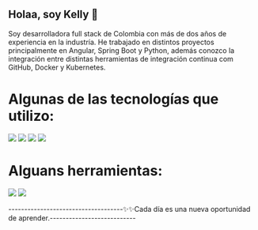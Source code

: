 ## Holaa, soy Kelly 👋

Soy desarrolladora full stack de Colombia con más de dos años de experiencia en la industría. He trabajado en distintos proyectos principalmente en Angular, Spring Boot y Python, además conozco la integración entre distintas herramientas de integración continua com GitHub, Docker y Kubernetes. 


 # Algunas de las tecnologías que utilizo:
 
 <img src="https://img.shields.io/badge/SPRINGboot-FF0000?style=for-the-badge&logo=SPRING&logoColor=white" > <img src="https://img.shields.io/badge/ANGULAR-FF0000?style=for-the-badge&logo=ANGULAR&logoColor=white"> <img src="https://img.shields.io/badge/PYTHON-FF0000?style=for-the-badge&logo=PYTHON&logoColor=white"> <img src="https://img.shields.io/badge/FASTAPI-FF0000?style=for-the-badge&logo=FASTAPI&logoColor=white"> 

  # Alguans herramientas:
<img src="https://img.shields.io/badge/DOCKER-FF0000?style=for-the-badge&logo=DOCKER&logoColor=white"> <img src="https://img.shields.io/badge/Jira-0052CC?style=for-the-badge&logo=Jira&logoColor=white">





------------------------------------✨✨Cada día es una nueva oportunidad de aprender.---------------------------
  
<!--
**kelly103312/kelly103312** is a ✨ _special_ ✨ repository because its `README.md` (this file) appears on your GitHub profile.

Here are some ideas to get you started:

- 🔭 I’m currently working on ...
- 🌱 I’m currently learning ...
- 👯 I’m looking to collaborate on ...
- 🤔 I’m looking for help with ...
- 💬 Ask me about ...
- 📫 How to reach me: ...
- 😄 Pronouns: ...
- ⚡ Fun fact: ...
-->
